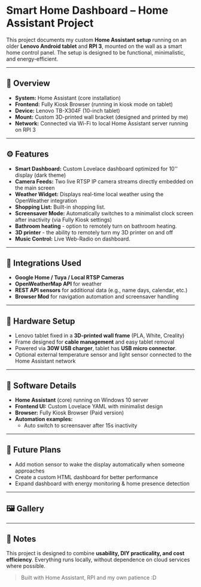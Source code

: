 # Smart Home Dashboard – Home Assistant Project

This project documents my custom **Home Assistant setup** running on an older **Lenovo Android tablet** and **RPI 3**, mounted on the wall as a smart home control panel. The setup is designed to be functional, minimalistic, and energy-efficient.

---

## 🧠 Overview

* **System:** Home Assistant (core installation)
* **Frontend:** Fully Kiosk Browser (running in kiosk mode on tablet)
* **Device:** Lenovo TB-X304F (10-inch tablet)
* **Mount:** Custom 3D-printed wall bracket (designed and printed by me)
* **Network:** Connected via Wi-Fi to local Home Assistant server running on RPI 3

---

## ⚙️ Features

* **Smart Dashboard:** Custom Lovelace dashboard optimized for 10'' display (dark theme)
* **Camera Feeds:** Two live RTSP IP camera streams directly embedded on the main screen
* **Weather Widget:** Displays real-time local weather using the OpenWeather integration
* **Shopping List:** Built-in shopping list.
* **Screensaver Mode:** Automatically switches to a minimalist clock screen after inactivity (via Fully Kiosk settings)
* **Bathroom heating** - option to remotely turn on bathroom heating.
* **3D printer** - the ability to remotely turn my 3D printer on and off
* **Music Control:** Live Web-Radio on dashboard.

---

## 🧩 Integrations Used

* **Google Home / Tuya / Local RTSP Cameras**
* **OpenWeatherMap API** for weather
* **REST API sensors** for additional data (e.g., name days, calendar, etc.)
* **Browser Mod** for navigation automation and screensaver handling

---

## 🧱 Hardware Setup

* Lenovo tablet fixed in a **3D-printed wall frame** (PLA, White, Creality)
* Frame designed for **cable management** and easy tablet removal
* Powered via **30W USB charger**, tablet has **USB micro connector**.
* Optional external temperature sensor and light sensor connected to the Home Assistant network

---

## 🧰 Software Details

* **Home Assistant** (core) running on Windows 10 server
* **Frontend UI:** Custom Lovelace YAML with minimalist design
* **Browser:** Fully Kiosk Browser (Paid version)
* **Automation examples:**
  * Auto switch to screensaver after 15s inactivity
---

## 🧾 Future Plans

* Add motion sensor to wake the display automatically when someone approaches
* Create a custom HTML dashboard for better performance
* Expand dashboard with energy monitoring & home presence detection

---

## 🖼️ Gallery


---

## 💬 Notes

This project is designed to combine **usability, DIY practicality, and cost efficiency**. Everything runs locally, without dependence on cloud services where possible.

> Built with Home Assistant, RPI and my own patience :D
